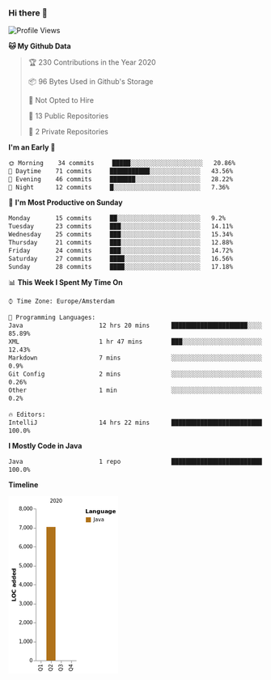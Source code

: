 ### Hi there 👋


<!--START_SECTION:waka-->
![Profile Views](http://img.shields.io/badge/Profile%20Views-83-blue)

**🐱 My Github Data** 

> 🏆 230 Contributions in the Year 2020
 > 
> 📦 96 Bytes Used in Github's Storage 
 > 
> 🚫 Not Opted to Hire
 > 
> 📜 13 Public Repositories
 > 
> 🔑 2 Private Repositories 

**I'm an Early 🐤** 

```text
🌞 Morning    34 commits     █████░░░░░░░░░░░░░░░░░░░░   20.86% 
🌆 Daytime    71 commits     ███████████░░░░░░░░░░░░░░   43.56% 
🌃 Evening    46 commits     ███████░░░░░░░░░░░░░░░░░░   28.22% 
🌙 Night      12 commits     █░░░░░░░░░░░░░░░░░░░░░░░░   7.36%

```
📅 **I'm Most Productive on Sunday** 

```text
Monday       15 commits     ██░░░░░░░░░░░░░░░░░░░░░░░   9.2% 
Tuesday      23 commits     ███░░░░░░░░░░░░░░░░░░░░░░   14.11% 
Wednesday    25 commits     ███░░░░░░░░░░░░░░░░░░░░░░   15.34% 
Thursday     21 commits     ███░░░░░░░░░░░░░░░░░░░░░░   12.88% 
Friday       24 commits     ███░░░░░░░░░░░░░░░░░░░░░░   14.72% 
Saturday     27 commits     ████░░░░░░░░░░░░░░░░░░░░░   16.56% 
Sunday       28 commits     ████░░░░░░░░░░░░░░░░░░░░░   17.18%

```


📊 **This Week I Spent My Time On** 

```text
⌚︎ Time Zone: Europe/Amsterdam

💬 Programming Languages: 
Java                     12 hrs 20 mins      █████████████████████░░░░   85.89% 
XML                      1 hr 47 mins        ███░░░░░░░░░░░░░░░░░░░░░░   12.43% 
Markdown                 7 mins              ░░░░░░░░░░░░░░░░░░░░░░░░░   0.9% 
Git Config               2 mins              ░░░░░░░░░░░░░░░░░░░░░░░░░   0.26% 
Other                    1 min               ░░░░░░░░░░░░░░░░░░░░░░░░░   0.2%

🔥 Editors: 
IntelliJ                 14 hrs 22 mins      █████████████████████████   100.0%

```

**I Mostly Code in Java** 

```text
Java                     1 repo              █████████████████████████   100.0%

```


**Timeline**

![Chart not found](https://raw.githubusercontent.com/powercasgamer/powercasgamer/master/charts/bar_graph.png) 


<!--END_SECTION:waka-->
